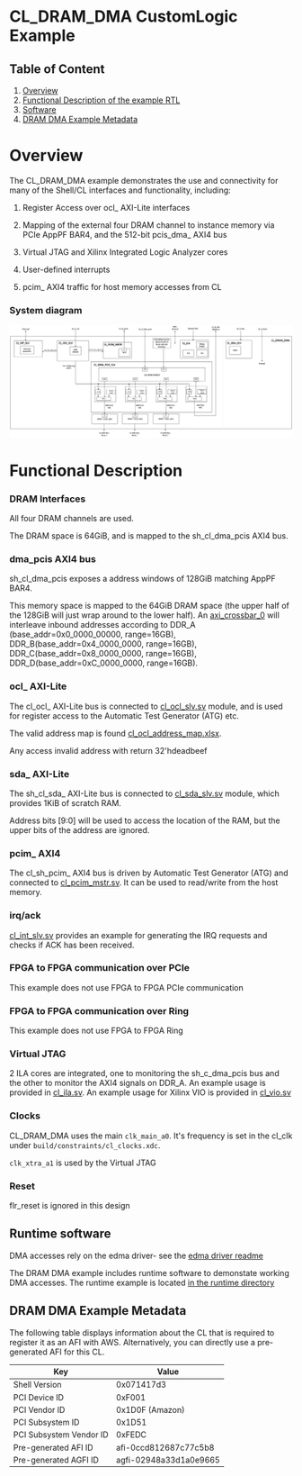 # CL_DRAM_DMA CustomLogic Example

## Table of Content

1. [Overview](#overview)
2. [Functional Description of the example RTL](#functionalDescription)
3. [Software](#software)
4. [DRAM DMA Example Metadata](#metadata)


<a name="overview"></a>
# Overview  

The CL_DRAM_DMA example demonstrates the use and connectivity for many of the Shell/CL interfaces and functionality, including:


1) Register Access over ocl\_ AXI-Lite interfaces

2) Mapping of the external four DRAM channel to instance memory via PCIe AppPF BAR4, and the 512-bit pcis_dma_ AXI4 bus

3) Virtual JTAG and Xilinx Integrated Logic Analyzer cores

4) User-defined interrupts

5) pcim_ AXI4 traffic for host memory accesses from CL



### System diagram  

![Diagram](design/cl_dram_dma.jpg)

  
<a name="functionalDescription"></a>
# Functional Description

### DRAM Interfaces


All four DRAM channels are used.


The DRAM space is 64GiB, and is mapped to the sh_cl_dma_pcis AXI4 bus.

### dma_pcis AXI4 bus

sh\_cl\_dma\_pcis exposes a address windows of 128GiB matching AppPF BAR4.


This memory space is mapped to the 64GiB DRAM space (the upper half of the 128GiB will just wrap around to the lower half).
An [axi_crossbar_0](../../../common/shell_stable/design/ip/cl_axi_interconnect/hdl/cl_axi_interconnect.v)
will interleave inbound addresses according to DDR_A (base_addr=0x0_0000_00000, range=16GB),
DDR_B(base_addr=0x4_0000_0000, range=16GB), DDR_C(base_addr=0x8_0000_0000, range=16GB),
DDR_D(base_addr=0xC_0000_0000, range=16GB).


### ocl\_ AXI-Lite


The cl_ocl\_ AXI-Lite bus is connected to [cl_ocl_slv.sv](design/cl_ocl_slv.sv) module, and is used for register access to the Automatic Test Generator (ATG) etc.


The valid address map is found [cl_ocl_address_map.xlsx](design/address_map.xlsx).

Any access invalid address with return 32'hdeadbeef


### sda\_ AXI-Lite

The sh_cl_sda\_ AXI-Lite bus is connected to [cl_sda_slv.sv](design/cl_sda_slv.sv) module, which provides 1KiB of scratch RAM.


Address bits [9:0] will be used to access the location of the RAM, but the upper bits of the address are ignored.


### pcim\_ AXI4


The cl_sh_pcim\_  AXI4 bus is driven by Automatic Test Generator (ATG) and connected to [cl_pcim_mstr.sv](design/cl_pcim_mstr.sv). It can be used to read/write from the host memory. 

### irq/ack
[cl_int_slv.sv](design/cl_int_slv.sv) provides an example for generating the IRQ requests and checks if ACK has been received.

### FPGA to FPGA communication over PCIe

This example does not use FPGA to FPGA PCIe communication

### FPGA to FPGA communication over Ring

This example does not use FPGA to FPGA Ring


### Virtual JTAG

2 ILA cores are integrated, one to monitoring the sh\_c_dma\_pcis bus and the other to monitor the AXI4 signals on DDR_A. An example usage is provided in [cl_ila.sv](design/cl_ila.sv).
An example usage for Xilinx VIO is provided in [cl_vio.sv](design/cl_vio.sv)


### Clocks

CL_DRAM_DMA uses the main `clk_main_a0`.  It's frequency is set in the cl_clk under `build/constraints/cl_clocks.xdc`.

`clk_xtra_a1` is used by the Virtual JTAG

### Reset

flr_reset is ignored in this design
  

<a name="software"></a>
## Runtime software
DMA accesses rely on the edma driver- see the [edma driver readme](../../../../sdk/linux_kernel_drivers/edma/README.md)

The DRAM DMA example includes runtime software to demonstate working DMA accesses. The runtime example is located [in the runtime directory](software/runtime/test_dram_dma.c)
  
<a name="metadata"></a>
## DRAM DMA Example Metadata
The following table displays information about the CL that is required to register it as an AFI with AWS.
Alternatively, you can directly use a pre-generated AFI for this CL.

| Key   | Value     |
|-----------|------|
| Shell Version | 0x071417d3 |
| PCI Device ID | 0xF001 |
| PCI Vendor ID | 0x1D0F (Amazon) |
| PCI Subsystem ID | 0x1D51 |
| PCI Subsystem Vendor ID | 0xFEDC |
| Pre-generated AFI ID | afi-0ccd812687c77c5b8 |
| Pre-generated AGFI ID | agfi-02948a33d1a0e9665 |

